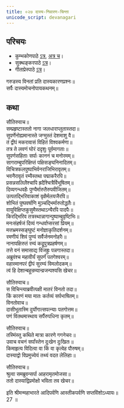 ```yaml
---  
title: ०२७ दास्य-निवारण-चिन्ता
unicode_script: devanagari
---  
```


## परिचयः
- कुम्भकोणपाठे [ऽत्र](https://archive.org/details/mahAbhArata-kumbhakoNam/page/n369), [अत्र च](https://sanskritdocuments.org/mirrors/mahabharata/mbhK/mahabharata-k-01-sa.html)।
- सुक्थङ्करपाठे [ऽत्र](http://bombay.indology.info/mahabharata/text/UD/MBh01.txt)।
- गीताप्रेस्पाठे [ऽत्र](https://archive.org/stream/mahabharata01ramauoft#page/564/mode/2up)।

गरुडस्य विनतां प्रति दास्यकारणप्रश्नः॥  
सर्पैः दास्यमोचनोपायकथनम्॥  

## कथा

सौतिरुवाच॥  
सम्प्रहृष्टास्ततो नागा जलधाराप्लुतास्तदा॥  
सुपर्णेनोह्यमानास्ते जग्मुस्तं देशमाशु वै॥  
तं द्वीपं मकरावासं विहितं विश्वकर्मणा॥  
तत्र ते लवणं घोरं ददृशुः पूर्वमागताः॥  
सुपर्णसहिताः सर्पाः काननं च मनोरमम्॥  
सागराम्बुपरिक्षिप्तं पक्षिसङ्घनिनादितम्॥  
विचित्रफलपुष्पाभिर्वनराजिभिरावृतम्॥  
भवनैरावृतं रम्यैस्तथा पद्माकरैरपि॥  
प्रसन्नसलिलैश्चापि ह्रदैश्चित्रैर्विभूषितम्॥  
दिव्यगन्धवहैः पुण्यैर्मारुतैरुपवीजितम्॥  
उत्पतद्भिरिवाकाशं वृक्षैर्मलयजैरपि॥  
शोभितं पुष्पवर्षाणि मुञ्चद्भिर्मारुतोद्धतैः॥  
वायुविक्षिप्तकुसुमैस्तथाऽन्यैरपि पादपैः॥  
किरद्भिरिव तत्रस्थान्नागान्पुष्पाम्बुवृष्टिभिः॥  
मनःसंहर्षजं दिव्यं गन्धर्वाप्सरसां प्रियम्॥  
मत्तभ्रमस्सङ्घुष्टं मनोज्ञाकृतिदर्शनम्॥  
रमणीयं शिवं पुण्यं सर्वैर्जनमनोहरैः॥  
नानापक्षिरुतं रम्यं कद्रूपुत्रप्रहर्षणम्॥  
तत्ते वनं समासाद्य विजह्रुः पन्नगास्तदा॥  
अब्रुवंश्च महावीर्यं सुपर्णं पतगेश्वरम्॥  
वहास्मानपरं द्वीपं सुरम्यं विमलोदकम्॥  
त्वं हि देशान्बहून्रम्यान्व्रजन्पश्यसि खेचर॥  

सौतिरुवाच॥  
स विचिन्त्याब्रवीत्पक्षी मातरं विनतो तदा॥  
किं कारणं मया मातः कर्तव्यं सर्पभाषितम्॥  
विनतोवाच॥  
दासीभूतास्मि दुर्योगात्सपत्न्याः पतगोत्तम॥  
पणं वितथमास्थाय सर्पैरुपधिना कृतम्॥  

सौतिरुवाच॥  
तस्मिंस्तु कथिते मात्रा कारणे गगनेचरः॥  
उवाच वचनं सर्पांस्तेन दुःखेन दुःखितः॥  
किमाहृत्य विदित्वा वा किं वा कृत्वेह पौरुषम्॥  
दास्याद्वो विप्रमुच्येयं तथ्यं वदत लेलिहाः॥  

सौतिरुवाच॥  
श्रुत्वा समब्रुवन्सर्पा आहरामृतमोजसा॥  
ततो दास्याद्विप्रमोक्षो भविता तव खेचर॥  

इति श्रीमन्महाभारते आदिपर्वणि आस्तीकपर्वणि सप्तविंशोऽध्यायः॥  
27 ॥  

